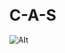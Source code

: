 # C-A-S
![Alt](https://repobeats.axiom.co/api/embed/432ecca2cd15287da8bea86bae6f7682162427f6.svg "Repobeats analytics image")
